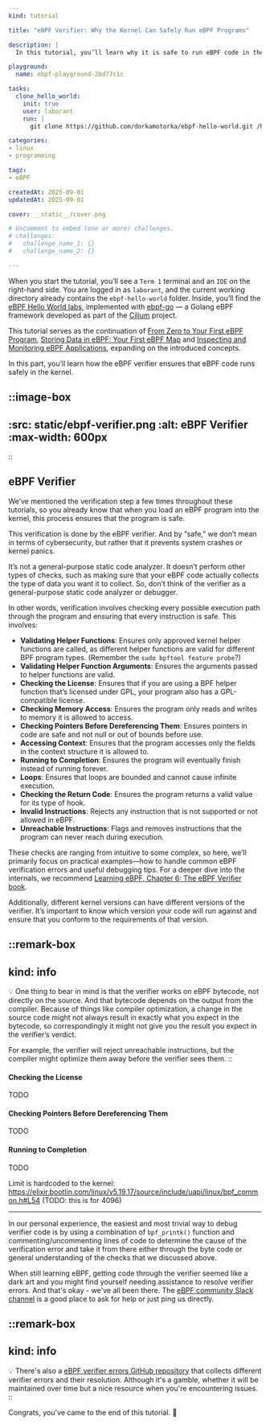 ```yaml
---
kind: tutorial

title: "eBPF Verifier: Why the Kernel Can Safely Run eBPF Programs"

description: |
  In this tutorial, you’ll learn why it is safe to run eBPF code in the kernel, its advantages compared to kernel modules, and why the verifier is the most crucial component of eBPF.

playground:
  name: ebpf-playground-2bd77c1c

tasks:
  clone_hello_world:
    init: true
    user: laborant
    run: |
      git clone https://github.com/dorkamotorka/ebpf-hello-world.git /home/laborant/ebpf-hello-world

categories:
- linux
- programming

tagz:
- eBPF

createdAt: 2025-09-01
updatedAt: 2025-09-01

cover: __static__/cover.png

# Uncomment to embed (one or more) challenges.
# challenges:
#   challenge_name_1: {}
#   challenge_name_2: {}

---
```


When you start the tutorial, you’ll see a `Term 1` terminal and an `IDE` on the right-hand side. You are logged in as `laborant`, and the current working directory already contains the `ebpf-hello-world` folder. Inside, you’ll find the [eBPF Hello World labs](https://github.com/dorkamotorka/ebpf-hello-world), implemented with [ebpf-go](https://ebpf-go.dev/) — a Golang eBPF framework developed as part of the [Cilium](https://cilium.io/) project.

This tutorial serves as the continuation of [From Zero to Your First eBPF Program](https://labs.iximiuz.com/tutorials/my-first-ebpf-program-5120140e), [Storing Data in eBPF: Your First eBPF Map](https://labs.iximiuz.com/tutorials/ebpf-maps-tutorial-3efd4617) and [Inspecting and Monitoring eBPF Applications](https://labs.iximiuz.com/tutorials/inspecting-ebpf-using-bpftool-43dfa319), expanding on the introduced concepts.

In this part, you’ll learn how the eBPF verifier ensures that eBPF code runs safely in the kernel.

::image-box
---
:src: __static__/ebpf-verifier.png
:alt: eBPF Verifier
:max-width: 600px
---
::

## eBPF Verifier

We’ve mentioned the verification step a few times throughout these tutorials, so you already know that when you load an eBPF program into the kernel, this process ensures that the program is safe.

This verification is done by the eBPF verifier. And by “safe,” we don’t mean in terms of cybersecurity, but rather that it prevents system crashes or kernel panics.

It’s not a general-purpose static code analyzer. It doesn’t perform other types of checks, such as making sure that your eBPF code actually collects the type of data you want it to collect. So, don’t think of the verifier as a general-purpose static code analyzer or debugger.

In other words, verification involves checking every possible execution path through the program and ensuring that every instruction is safe. This involves: 
- **Validating Helper Functions**: Ensures only approved kernel helper functions are called, as different helper functions are valid for different BPF program types. (Remember the `sudo bpftool feature probe`?)
- **Validating Helper Function Arguments**: Ensures the arguments passed to helper functions are valid.
- **Checking the License**: Ensures that if you are using a BPF helper function that’s licensed under GPL, your program also has a GPL-compatible license.
- **Checking Memory Access**: Ensures the program only reads and writes to memory it is allowed to access. 
- **Checking Pointers Before Dereferencing Them**: Ensures pointers in code are safe and not null or out of bounds before use.
- **Accessing Context**: Ensures that the program accesses only the fields in the context structure it is allowed to.
- **Running to Completion**: Ensures the program will eventually finish instead of running forever.
- **Loops**: Ensures that loops are bounded and cannot cause infinite execution.
- **Checking the Return Code**: Ensures the program returns a valid value for its type of hook.
- **Invalid Instructions**: Rejects any instruction that is not supported or not allowed in eBPF.
- **Unreachable Instructions**: Flags and removes instructions that the program can never reach during execution.  

These checks are ranging from intuitive to some complex, so here, we’ll primarily focus on practical examples—how to handle common eBPF verification errors and useful debugging tips. For a deeper dive into the internals, we recommend [Learning eBPF, Chapter 6: The eBPF Verifier book](https://isovalent.com/books/learning-ebpf/).

Additionally, different kernel versions can have different versions of the verifier. It’s important to know which version your code will run against and ensure that you conform to the requirements of that version.

::remark-box
---
kind: info
---

💡 One thing to bear in mind is that the verifier works on eBPF bytecode, not directly on the source. And that bytecode depends on the output from the compiler. Because of things like compiler optimization, a change in the source code might not always result in exactly what you expect in the bytecode, so correspondingly it might not give you the result you expect in the verifier’s verdict. 

For example, the verifier will reject unreachable instructions, but the compiler might optimize them away before the verifier sees them.
::

#### Checking the License

TODO

#### Checking Pointers Before Dereferencing Them

TODO

#### Running to Completion

TODO

Limit is hardcoded to the kernel: https://elixir.bootlin.com/linux/v5.19.17/source/include/uapi/linux/bpf_common.h#L54 (TODO: this is for 4096)

___________________________________

In our personal experience, the easiest and most trivial way to debug verifier code is by using a combination of `bpf_printk()` function and commenting/uncommenting lines of code to determine the cause of the verification error and take it from there either through the byte code or general understanding of the checks that we discussed above.

When still learning eBPF, getting code through the verifier seemed like a dark art and you might find yourself needing assistance to resolve verifier errors. And that's okay - we've all been there. The [eBPF community Slack channel](https://ebpf.io/slack) is a good place to ask for help or just ping us directly.

::remark-box
---
kind: info
---

💡 There's also a [eBPF verifier errors GitHub repository](https://github.com/parttimenerd/ebpf-verifier-errors) that collects different verifier errors and their resolution. Although it's a gamble, whether it will be maintained over time but a nice resource when you're encountering issues.
::

Congrats, you've came to the end of this tutorial. 🥳